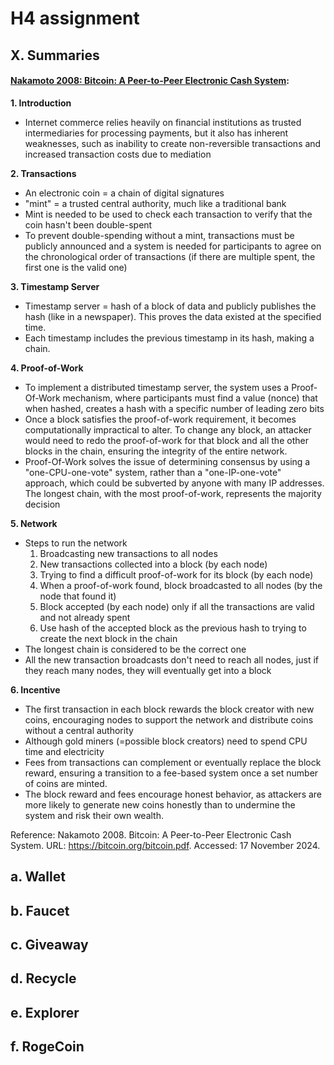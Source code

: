 # H4 assignment

## X. Summaries

#### **[Nakamoto 2008: Bitcoin: A Peer-to-Peer Electronic Cash System](https://bitcoin.org/bitcoin.pdf):**

**1. Introduction**

- Internet commerce relies heavily on financial institutions as trusted intermediaries for processing payments, but it also has inherent weaknesses, such as inability to create non-reversible transactions and increased transaction costs due to mediation

**2. Transactions**

- An electronic coin = a chain of digital signatures
- "mint" = a trusted central authority, much like a traditional bank
- Mint is needed to be used to check each transaction to verify that the coin hasn't been double-spent
- To prevent double-spending without a mint, transactions must be publicly announced and a system is needed for participants to agree on the chronological order of transactions (if there are multiple spent, the first one is the valid one)

**3. Timestamp Server**

- Timestamp server = hash of a block of data and publicly publishes the hash (like in a newspaper). This proves the data existed at the specified time.
- Each timestamp includes the previous timestamp in its hash, making a chain.

**4. Proof-of-Work**

- To implement a distributed timestamp server, the system uses a Proof-Of-Work mechanism, where participants must find a value (nonce) that when hashed, creates a hash with a specific number of leading zero bits
- Once a block satisfies the proof-of-work requirement, it becomes computationally impractical to alter. To change any block, an attacker would need to redo the proof-of-work for that block and all the other blocks in the chain, ensuring the integrity of the entire network.
- Proof-Of-Work solves the issue of determining consensus by using a "one-CPU-one-vote" system, rather than a "one-IP-one-vote" approach, which could be subverted by anyone with many IP addresses. The longest chain, with the most proof-of-work, represents the majority decision

**5. Network**

- Steps to run the network
  1. Broadcasting new transactions to all nodes
  2. New transactions collected into a block (by each node)
  3. Trying to find a difficult proof-of-work for its block (by each node)
  4. When a proof-of-work found, block broadcasted to all nodes (by the node that found it)
  5. Block accepted (by each node) only if all the transactions are valid and not already spent
  6. Use hash of the accepted block as the previous hash to trying to create the next block in the chain
- The longest chain is considered to be the correct one
- All the new transaction broadcasts don't need to reach all nodes, just if they reach many nodes, they will eventually get into a block

**6. Incentive**

- The first transaction in each block rewards the block creator with new coins, encouraging nodes to support the network and distribute coins without a central authority
- Although gold miners (=possible block creators) need to spend CPU time and electricity
- Fees from transactions can complement or eventually replace the block reward, ensuring a transition to a fee-based system once a set number of coins are minted.
- The block reward and fees encourage honest behavior, as attackers are more likely to generate new coins honestly than to undermine the system and risk their own wealth.

Reference: Nakamoto 2008. Bitcoin: A Peer-to-Peer Electronic Cash System. URL: https://bitcoin.org/bitcoin.pdf. Accessed: 17 November 2024.

## a. Wallet

## b. Faucet

## c. Giveaway

## d. Recycle

## e. Explorer

## f. RogeCoin
